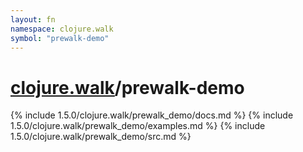 ```yaml
---
layout: fn
namespace: clojure.walk
symbol: "prewalk-demo"
---
```


# [clojure.walk](../)/prewalk-demo

{% include 1.5.0/clojure.walk/prewalk_demo/docs.md %}
{% include 1.5.0/clojure.walk/prewalk_demo/examples.md %}
{% include 1.5.0/clojure.walk/prewalk_demo/src.md %}


